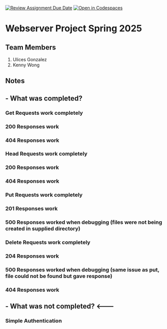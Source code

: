 [![Review Assignment Due Date](https://classroom.github.com/assets/deadline-readme-button-22041afd0340ce965d47ae6ef1cefeee28c7c493a6346c4f15d667ab976d596c.svg)](https://classroom.github.com/a/aSaOP-dD)
[![Open in Codespaces](https://classroom.github.com/assets/launch-codespace-2972f46106e565e64193e422d61a12cf1da4916b45550586e14ef0a7c637dd04.svg)](https://classroom.github.com/open-in-codespaces?assignment_repo_id=18202521)
# Webserver Project Spring 2025

## Team Members

1. Ulices Gonzalez
2. Kenny Wong

## Notes

## - What was completed?
  ### Get Requests work completely
  ### 200 Responses work
  ### 404 Responses work
  ### Head Requests work completely
  ### 200 Responses work
  ### 404 Responses work
  ### Put Requests work completely
  ### 201 Responses work
  ### 500 Responses worked when debugging (files were not being created in supplied directory)
  ### Delete Requests work completely
  ### 204 Responses work
  ### 500 Responses worked when debugging (same issue as put, file could not be found but gave response)
  ### 404 Responses work
## - What was not completed? <---
  ### Simple Authentication
